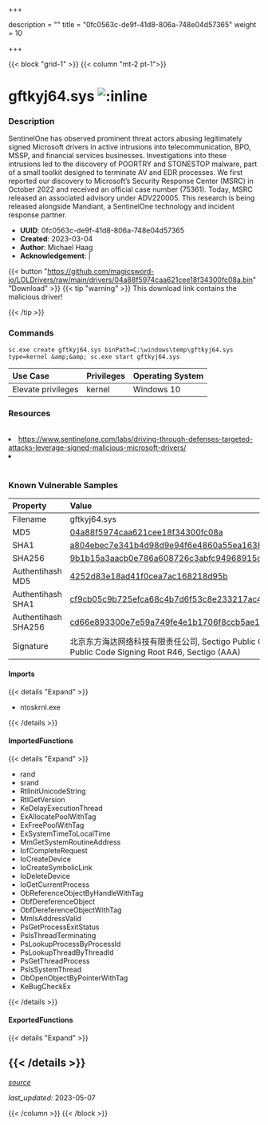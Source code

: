 +++

description = ""
title = "0fc0563c-de9f-41d8-806a-748e04d57365"
weight = 10

+++


{{< block "grid-1" >}}
{{< column "mt-2 pt-1">}}


# gftkyj64.sys ![:inline](/images/twitter_verified.png) 


### Description

SentinelOne has observed prominent threat actors abusing legitimately signed Microsoft drivers in active intrusions into telecommunication, BPO, MSSP, and financial services businesses.
Investigations into these intrusions led to the discovery of POORTRY and STONESTOP malware, part of a small toolkit designed to terminate AV and EDR processes.
We first reported our discovery to Microsoft’s Security Response Center (MSRC) in October 2022 and received an official case number (75361). Today, MSRC released an associated advisory under ADV220005.
This research is being released alongside Mandiant, a SentinelOne technology and incident response partner. 
- **UUID**: 0fc0563c-de9f-41d8-806a-748e04d57365
- **Created**: 2023-03-04
- **Author**: Michael Haag
- **Acknowledgement**:  | [](https://twitter.com/)

{{< button "https://github.com/magicsword-io/LOLDrivers/raw/main/drivers/04a88f5974caa621cee18f34300fc08a.bin" "Download" >}}
{{< tip "warning" >}}
This download link contains the malicious driver!

{{< /tip >}}

### Commands

```
sc.exe create gftkyj64.sys binPath=C:\windows\temp\gftkyj64.sys type=kernel &amp;&amp; sc.exe start gftkyj64.sys
```

| Use Case | Privileges | Operating System | 
|:---- | ---- | ---- |
| Elevate privileges | kernel | Windows 10 |

### Resources
<br>
<li><a href="https://www.sentinelone.com/labs/driving-through-defenses-targeted-attacks-leverage-signed-malicious-microsoft-drivers/">https://www.sentinelone.com/labs/driving-through-defenses-targeted-attacks-leverage-signed-malicious-microsoft-drivers/</a></li>
<li><a href=""></a></li>
<br>

### Known Vulnerable Samples

| Property           | Value |
|:-------------------|:------|
| Filename           | gftkyj64.sys |
| MD5                | [04a88f5974caa621cee18f34300fc08a](https://www.virustotal.com/gui/file/04a88f5974caa621cee18f34300fc08a) |
| SHA1               | [a804ebec7e341b4d98d9e94f6e4860a55ea1638d](https://www.virustotal.com/gui/file/a804ebec7e341b4d98d9e94f6e4860a55ea1638d) |
| SHA256             | [9b1b15a3aacb0e786a608726c3abfc94968915cedcbd239ddf903c4a54bfcf0c](https://www.virustotal.com/gui/file/9b1b15a3aacb0e786a608726c3abfc94968915cedcbd239ddf903c4a54bfcf0c) |
| Authentihash MD5   | [4252d83e18ad41f0cea7ac168218d95b](https://www.virustotal.com/gui/search/authentihash%253A4252d83e18ad41f0cea7ac168218d95b) |
| Authentihash SHA1  | [cf9cb05c9b725efca68c4b7d6f53c8e233217ac4](https://www.virustotal.com/gui/search/authentihash%253Acf9cb05c9b725efca68c4b7d6f53c8e233217ac4) |
| Authentihash SHA256| [cd66e893300e7e59a749fe4e1b1706f8ccb5ae140254def9f5a614648e2da36f](https://www.virustotal.com/gui/search/authentihash%253Acd66e893300e7e59a749fe4e1b1706f8ccb5ae140254def9f5a614648e2da36f) |
| Signature         | 北京东方海达网络科技有限责任公司, Sectigo Public Code Signing CA R36, Sectigo Public Code Signing Root R46, Sectigo (AAA)   |


#### Imports
{{< details "Expand" >}}
* ntoskrnl.exe

{{< /details >}}
#### ImportedFunctions
{{< details "Expand" >}}
* rand
* srand
* RtlInitUnicodeString
* RtlGetVersion
* KeDelayExecutionThread
* ExAllocatePoolWithTag
* ExFreePoolWithTag
* ExSystemTimeToLocalTime
* MmGetSystemRoutineAddress
* IofCompleteRequest
* IoCreateDevice
* IoCreateSymbolicLink
* IoDeleteDevice
* IoGetCurrentProcess
* ObReferenceObjectByHandleWithTag
* ObfDereferenceObject
* ObfDereferenceObjectWithTag
* MmIsAddressValid
* PsGetProcessExitStatus
* PsIsThreadTerminating
* PsLookupProcessByProcessId
* PsLookupThreadByThreadId
* PsGetThreadProcess
* PsIsSystemThread
* ObOpenObjectByPointerWithTag
* KeBugCheckEx

{{< /details >}}
#### ExportedFunctions
{{< details "Expand" >}}

{{< /details >}}
-----



[*source*](https://github.com/magicsword-io/LOLDrivers/tree/main/yaml/0fc0563c-de9f-41d8-806a-748e04d57365.yaml)

*last_updated:* 2023-05-07








{{< /column >}}
{{< /block >}}
